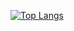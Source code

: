 [![Top Langs](https://github-readme-stats.vercel.app/api/top-langs/?username=yonghap&layout=compact)](https://github.com/yonghap)
